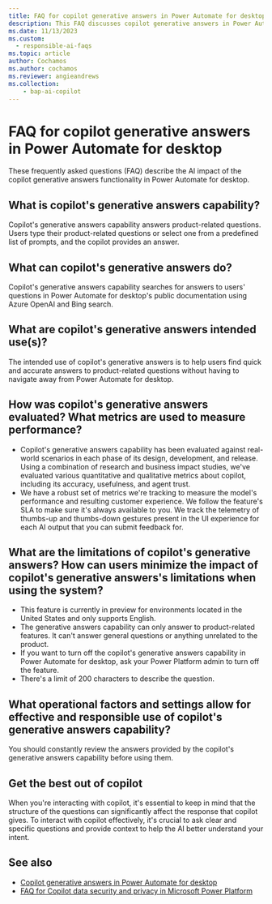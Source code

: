 ```yaml
---
title: FAQ for copilot generative answers in Power Automate for desktop
description: This FAQ discusses copilot generative answers in Power Automate for desktop and the key considerations for making use of this technology responsibly.
ms.date: 11/13/2023
ms.custom: 
  - responsible-ai-faqs
ms.topic: article
author: Cochamos
ms.author: cochamos
ms.reviewer: angieandrews
ms.collection: 
    - bap-ai-copilot
---
```


# FAQ for copilot generative answers in Power Automate for desktop

These frequently asked questions (FAQ) describe the AI impact of the copilot generative answers functionality in Power Automate for desktop.

## What is copilot's generative answers capability?

Copilot's generative answers capability answers product-related questions. Users type their product-related questions or select one from a predefined list of prompts, and the copilot provides an answer.

## What can copilot's generative answers do?

Copilot's generative answers capability searches for answers to users' questions in Power Automate for desktop's public documentation using Azure OpenAI and Bing search.

## What are copilot's generative answers intended use(s)?

The intended use of copilot's generative answers is to help users find quick and accurate answers to product-related questions without having to navigate away from Power Automate for desktop.

## How was copilot's generative answers evaluated? What metrics are used to measure performance?

- Copilot's generative answers capability has been evaluated against real-world scenarios in each phase of its design, development, and release. Using a combination of research and business impact studies, we've evaluated various quantitative and qualitative metrics about copilot, including its accuracy, usefulness, and agent trust.
- We have a robust set of metrics we're tracking to measure the model's performance and resulting customer experience. We follow the feature's SLA to make sure it's always available to you. We track the telemetry of thumbs-up and thumbs-down gestures present in the UI experience for each AI output that you can submit feedback for.

## What are the limitations of copilot's generative answers? How can users minimize the impact of copilot's generative answers's limitations when using the system?
  
- This feature is currently in preview for environments located in the United States and only supports English.
- The generative answers capability can only answer to product-related features. It can't answer general questions or anything unrelated to the product.
- If you want to turn off the copilot's generative answers capability in Power Automate for desktop, ask your Power Platform admin to turn off the feature.
- There's a limit of 200 characters to describe the question.

## What operational factors and settings allow for effective and responsible use of copilot's generative answers capability?

You should constantly review the answers provided by the copilot's generative answers capability before using them.
  
## Get the best out of copilot

When you're interacting with copilot, it's essential to keep in mind that the structure of the questions can significantly affect the response that copilot gives. To interact with copilot effectively, it's crucial to ask clear and specific questions and provide context to help the AI better understand your intent.

## See also

- [Copilot generative answers in Power Automate for desktop](desktop-flows/copilot-in-power-automate-for-desktop.md)
- [FAQ for Copilot data security and privacy in Microsoft Power Platform](/power-platform/faqs-copilot-data-security-privacy)
